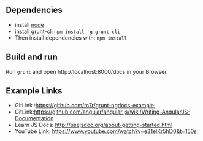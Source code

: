 ## Dependencies

* install [node](http://nodejs.org)
* install [grunt-cli](https://github.com/gruntjs/grunt-cli) `npm install -g grunt-cli`
* Then install dependencies with: `npm install`

## Build and run

Run `grunt` and open http://localhost:8000/docs in your Browser.

## Example Links
 * GitLink :https://github.com/m7r/grunt-ngdocs-example;
* GitLink:https://github.com/angular/angular.js/wiki/Writing-AngularJS-Documentation
* Learn JS Docs: http://usejsdoc.org/about-getting-started.html
* YouTube Link: https://www.youtube.com/watch?v=e31elKr5hD0&t=150s
